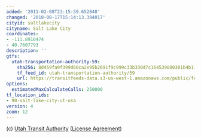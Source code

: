 ```yaml
---
added: '2011-02-08T23:15:59.652848'
changed: '2018-08-17T15:14:13.384017'
cityid: saltlakecity
cityname: Salt Lake City
coordinates:
- -111.8910474
- 40.7607793
description: ''
gtfs:
  utah-transportation-authority-59:
    sha256: 8d459fa9f399d60ca2e95b2691f9c999c33b330d7c164539800301b4b11c6eba
    tf_feed_id: utah-transportation-authority/59
    url: https://transitfeeds-data.s3-us-west-1.amazonaws.com/public/feeds/utah-transportation-authority/59/20180803/gtfs.zip
options:
  estimatedMaxCalculateCalls: 250000
tf_location_ids:
- 90-salt-lake-city-ut-usa
version: 4
zoom: 12
---
```


(c) [Utah Transit Authority](http://www.rideuta.com/) ([License Agreement](http://developer.rideuta.com/TermsOfUse.aspx))
